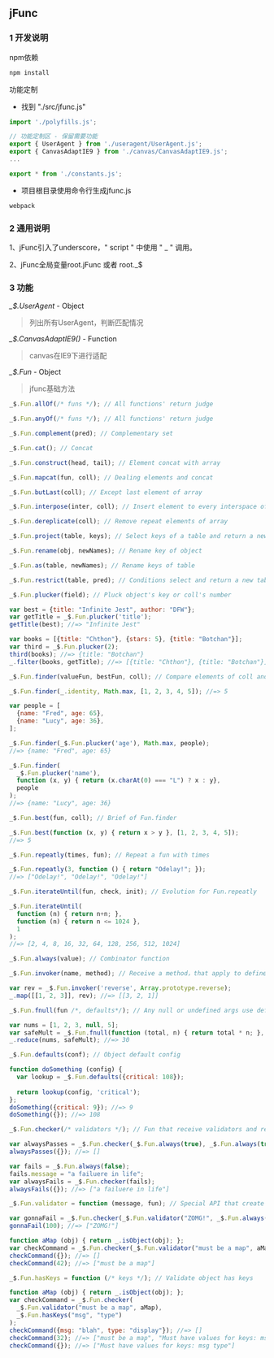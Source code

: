 ## jFunc

### 1 开发说明
npm依赖
```sh
npm install
```

功能定制
* 找到 "./src/jfunc.js"

```javascript
import './polyfills.js';

// 功能定制区 - 保留需要功能
export { UserAgent } from './useragent/UserAgent.js';
export { CanvasAdaptIE9 } from './canvas/CanvasAdaptIE9.js';
...

export * from './constants.js';
```

* 项目根目录使用命令行生成jfunc.js
```sh
webpack
```

### 2 通用说明
1、jFunc引入了underscore，" script " 中使用 " _ " 调用。

2、jFunc全局变量root.jFunc 或者 root._$

### 3 功能

*_$.UserAgent* - Object
>列出所有UserAgent，判断匹配情况

*_$.CanvasAdaptIE9()* - Function
>canvas在IE9下进行适配

*_$.Fun* - Object
>jfunc基础方法

```javascript
_$.Fun.allOf(/* funs */); // All functions' return judge
```

```javascript
_$.Fun.anyOf(/* funs */); // All functions' return judge
```

```javascript
_$.Fun.complement(pred); // Complementary set 
```

```javascript
_$.Fun.cat(); // Concat 
```

```javascript
_$.Fun.construct(head, tail); // Element concat with array
```

```javascript
_$.Fun.mapcat(fun, coll); // Dealing elements and concat
```

```javascript
_$.Fun.butLast(coll); // Except last element of array
```

```javascript
_$.Fun.interpose(inter, coll); // Insert element to every interspace of array
```

```javascript
_$.Fun.dereplicate(coll); // Remove repeat elements of array
```

```javascript
_$.Fun.project(table, keys); // Select keys of a table and return a new table
```

```javascript
_$.Fun.rename(obj, newNames); // Rename key of object
```

```javascript
_$.Fun.as(table, newNames); // Rename keys of table
```

```javascript
_$.Fun.restrict(table, pred); // Conditions select and return a new table
```

```javascript
_$.Fun.plucker(field); // Pluck object's key or coll's number

var best = {title: "Infinite Jest", author: "DFW"};
var getTitle = _$.Fun.plucker('title');
getTitle(best); //=> "Infinite Jest"

var books = [{title: "Chthon"}, {stars: 5}, {title: "Botchan"}];
var third = _$.Fun.plucker(2);
third(books); //=> {title: "Botchan"}
_.filter(books, getTitle); //=> [{title: "Chthon"}, {title: "Botchan"}]
```

```javascript
_$.Fun.finder(valueFun, bestFun, coll); // Compare elements of coll and return bestFun element

_$.Fun.finder(_.identity, Math.max, [1, 2, 3, 4, 5]); //=> 5

var people = [
  {name: "Fred", age: 65},
  {name: "Lucy", age: 36},
];

_$.Fun.finder(_$.Fun.plucker('age'), Math.max, people);
//=> {name: "Fred", age: 65}

_$.Fun.finder(
  _$.Fun.plucker('name'), 
  function (x, y) { return (x.charAt(0) === "L") ? x : y}, 
  people
);
//=> {name: "Lucy", age: 36}
```

```javascript
_$.Fun.best(fun, coll); // Brief of Fun.finder

_$.Fun.best(function (x, y) { return x > y }, [1, 2, 3, 4, 5]);
//=> 5
```

```javascript
_$.Fun.repeatly(times, fun); // Repeat a fun with times

_$.Fun.repeatly(3, function () { return "Odelay!"; });
//=> ["Odelay!", "Odelay!", "Odelay!"]
```

```javascript
_$.Fun.iterateUntil(fun, check, init); // Evolution for Fun.repeatly

_$.Fun.iterateUntil(
  function (n) { return n+n; },
  function (n) { return n <= 1024 },
  1
);
//=> [2, 4, 8, 16, 32, 64, 128, 256, 512, 1024]
```

```javascript
_$.Fun.always(value); // Combinator function
```

```javascript
_$.Fun.invoker(name, method); // Receive a method，that apply to defined targets

var rev = _$.Fun.invoker('reverse', Array.prototype.reverse);
_.map([[1, 2, 3]], rev); //=> [[3, 2, 1]]
```

```javascript
_$.Fun.fnull(fun /*, defaults*/); // Any null or undefined args use default to replace

var nums = [1, 2, 3, null, 5];
var safeMult = _$.Fun.fnull(function (total, n) { return total * n; }, 1, 1);
_.reduce(nums, safeMult); //=> 30
```

```javascript
_$.Fun.defaults(conf); // Object default config

function doSomething (config) {
  var lookup = _$.Fun.defaults({critical: 108});
  
  return lookup(config, 'critical');
};
doSomething({critical: 9}); //=> 9
doSomething({}); //=> 108
```

```javascript
_$.Fun.checker(/* validators */); // Fun that receive validators and return true or false

var alwaysPasses = _$.Fun.checker(_$.Fun.always(true), _$.Fun.always(true));
alwaysPasses({}); //=> []

var fails = _$.Fun.always(false);
fails.message = "a failuere in life";
var alwaysFails = _$.Fun.checker(fails);
alwaysFails({}); //=> ["a failuere in life"]
```

```javascript
_$.Fun.validator = function (message, fun); // Special API that create validators to grace Fun.checker

var gonnaFail = _$.Fun.checker(_$.Fun.validator("ZOMG!", _$.Fun.always(false)));
gonnaFail(100); //=> ["ZOMG!"]

function aMap (obj) { return _.isObject(obj); };
var checkCommand = _$.Fun.checker(_$.Fun.validator("must be a map", aMap));
checkCommand({}); //=> []
checkCommand(42); //=> ["must be a map"]
```

```javascript
_$.Fun.hasKeys = function (/* keys */); // Validate object has keys

function aMap (obj) { return _.isObject(obj); };
var checkCommand = _$.Fun.checker(
  _$.Fun.validator("must be a map", aMap),
  _$.Fun.hasKeys("msg", "type")
);
checkCommand({msg: "blah", type: "display"}); //=> []
checkCommand(32); //=> ["must be a map", "Must have values for keys: msg type"]
checkCommand({}); //=> ["Must have values for keys: msg type"]
```